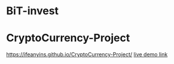 # BiT-invest

# CryptoCurrency-Project

https://ifeanyins.github.io/CryptoCurrency-Project/
<a href ="https://ifeanyins.github.io/CryptoCurrency-Project/">live demo link</a>